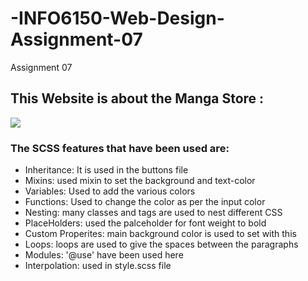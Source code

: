 # -INFO6150-Web-Design-Assignment-07
Assignment 07

## This Website is about the Manga Store :

![](https://github.com/Virupakshappa7/-INFO6150-Web-Design-Assignment-07/blob/main/images/manga-about.gif)

### The SCSS features that have been used are:

- Inheritance: It is used in the buttons file
- Mixins: used mixin to set the background and text-color
- Variables: Used to add the various colors
- Functions: Used to change the color as per the input color
- Nesting: many classes and tags are used to nest different CSS
- PlaceHolders: used the palceholder for font weight to bold
- Custom Properites: main background color is used to set with this
- Loops: loops are used to give the spaces between the paragraphs
- Modules: '@use' have been used here
- Interpolation: used in style.scss file
